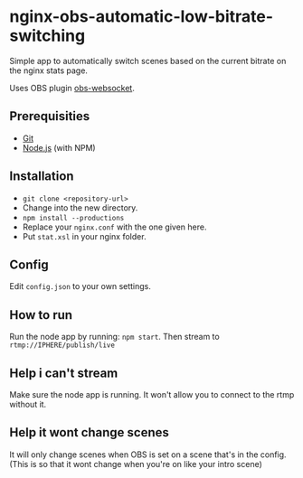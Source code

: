 # nginx-obs-automatic-low-bitrate-switching

Simple app to automatically switch scenes based on the current bitrate on the nginx stats page.

Uses OBS plugin <a href="https://github.com/Palakis/obs-websocket">obs-websocket</a>.

## Prerequisities

- [Git](http://git-scm.com/)
- [Node.js](http://nodejs.org/) (with NPM)

## Installation

- `git clone <repository-url>`
- Change into the new directory.
- `npm install --productions`
- Replace your `nginx.conf` with the one given here.
- Put `stat.xsl` in your nginx folder.

## Config

Edit `config.json` to your own settings.

## How to run

Run the node app by running: `npm start`. Then stream to `rtmp://IPHERE/publish/live`

## Help i can't stream

Make sure the node app is running. It won't allow you to connect to the rtmp without it.

## Help it wont change scenes

It will only change scenes when OBS is set on a scene that's in the config.  
(This is so that it wont change when you're on like your intro scene)
